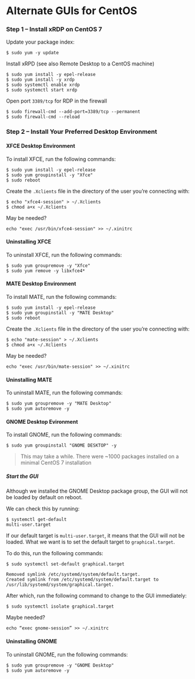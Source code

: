 # Alternate GUIs for CentOS

### Step 1 – Install xRDP on CentOS 7
Update your package index:
```
$ sudo yum -y update
```
Install xRPD (see also Remote Desktop to a CentOS machine)
```
$ sudo yum install -y epel-release
$ sudo yum install -y xrdp
$ sudo systemctl enable xrdp
$ sudo systemctl start xrdp
```
Open port `3389/tcp` for RDP in the firewall
```
$ sudo firewall-cmd --add-port=3389/tcp --permanent
$ sudo firewall-cmd --reload
```
### Step 2 – Install Your Preferred Desktop Environment
#### XFCE Desktop Environment
To install XFCE, run the following commands:
```
$ sudo yum install -y epel-release
$ sudo yum groupinstall -y "Xfce"
$ sudo reboot
```
Create the `.Xclients` file in the directory of the user you’re connecting with:
```
$ echo "xfce4-session" > ~/.Xclients
$ chmod a+x ~/.Xclients
```
May be needed?
```
echo "exec /usr/bin/xfce4-session" >> ~/.xinitrc
```
#### Uninstalling XFCE
To uninstall XFCE, run the following commands:
```
$ sudo yum groupremove -y "Xfce"
$ sudo yum remove -y libxfce4*
```

#### MATE Desktop Environment
To install MATE, run the following commands:
```
$ sudo yum install -y epel-release
$ sudo yum groupinstall -y "MATE Desktop"
$ sudo reboot
```
Create the `.Xclients` file in the directory of the user you’re connecting with:
```
$ echo "mate-session" > ~/.Xclients
$ chmod a+x ~/.Xclients
```
May be needed?
```
echo "exec /usr/bin/mate-session" >> ~/.xinitrc
```
#### Uninstalling MATE
To uninstall MATE, run the following commands:
```
$ sudo yum groupremove -y "MATE Desktop"
$ sudo yum autoremove -y
```
#### GNOME Desktop Evironment
To install GNOME, run the following commands:
```
$ sudo yum groupinstall "GNOME DESKTOP" -y
```
>This may take a while. There were ~1000 packages installed on a minimal CentOS 7 installation

##### Start the GUI

Although we installed the GNOME Desktop package group, the GUI will not be loaded by default on reboot.

We can check this by running:
```
$ systemctl get-default
multi-user.target
```
If our default target is `multi-user.target`, it means that the GUI will not be loaded. What we want is to set the default target to `graphical.target`.

To do this, run the following commands:
```
$ sudo systemctl set-default graphical.target

Removed symlink /etc/systemd/system/default.target.
Created symlink from /etc/systemd/system/default.target to /usr/lib/systemd/system/graphical.target.
```
After which, run the following command to change to the GUI immediately:
```
$ sudo systemctl isolate graphical.target
```
Maybe needed?
```
echo “exec gnome-session” >> ~/.xinitrc
```
#### Uninstalling GNOME
To uninstall GNOME, run the following commands:
```
$ sudo yum groupremove -y "GNOME Desktop"
$ sudo yum autoremove -y
```